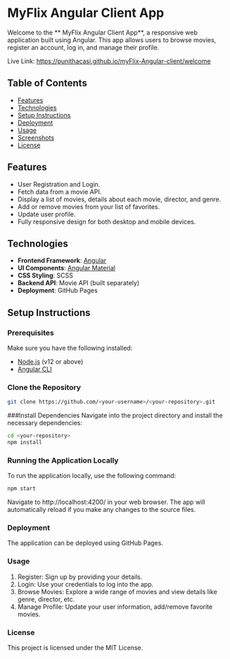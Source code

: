 # MyFlix Angular Client App


Welcome to the ** MyFlix Angular Client App**, a responsive web application built using Angular. This app allows users to browse movies, register an account, log in, and manage their profile.

Live Link: https://punithacasi.github.io/myFlix-Angular-client/welcome

## Table of Contents

- [Features](#features)
- [Technologies](#technologies)
- [Setup Instructions](#setup-instructions)
- [Deployment](#deployment)
- [Usage](#usage)
- [Screenshots](#screenshots)
- [License](#license)

## Features

- User Registration and Login.
- Fetch data from a movie API.
- Display a list of movies, details about each movie, director, and genre.
- Add or remove movies from your list of favorites.
- Update user profile.
- Fully responsive design for both desktop and mobile devices.

## Technologies

- **Frontend Framework**: [Angular](https://angular.io/)
- **UI Components**: [Angular Material](https://material.angular.io/)
- **CSS Styling**: SCSS
- **Backend API**: Movie API (built separately)
- **Deployment**: GitHub Pages

## Setup Instructions

### Prerequisites

Make sure you have the following installed:

- [Node.js](https://nodejs.org/) (v12 or above)
- [Angular CLI](https://angular.io/cli)

### Clone the Repository

```bash
git clone https://github.com/<your-username>/<your-repository>.git
```

###Install Dependencies
Navigate into the project directory and install the necessary dependencies:

```bash
cd <your-repository>
npm install
```

### Running the Application Locally
To run the application locally, use the following command:


```bash
npm start
```

Navigate to http://localhost:4200/ in your web browser. The app will automatically reload if you make any changes to the source files.

### Deployment
The application can be deployed using GitHub Pages.


### Usage

1. Register: Sign up by providing your details.
2. Login: Use your credentials to log into the app.
3. Browse Movies: Explore a wide range of movies and view details like genre, director, etc.
4. Manage Profile: Update your user information, add/remove favorite movies.

### License
This project is licensed under the MIT License.
